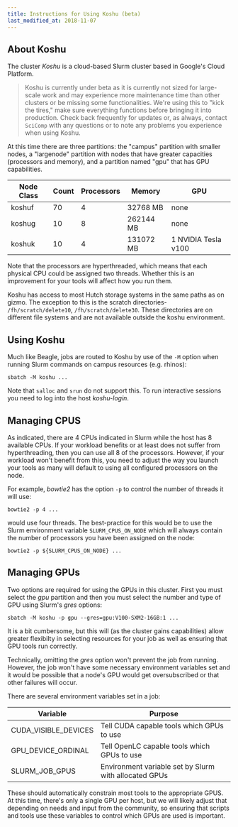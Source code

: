 ```yaml
---
title: Instructions for Using Koshu (beta)
last_modified_at: 2018-11-07
---
```


## About Koshu

The cluster _Koshu_ is a cloud-based Slurm cluster based in Google's Cloud Platform.

> Koshu is currently under beta as it is currently not sized for large-scale work and may experience more maintenance time than other clusters or be missing some functionalities.  We're using this to "kick the tires," make sure everything functions before bringing it into production.  Check back frequently for updates or, as always, contact `SciComp` with any questions or to note any problems you experience when using Koshu.

At this time there are three partitions: the "campus" partition with smaller nodes, a "largenode" partition with nodes that have greater capacities (processors and memory), and a partition named "gpu" that has GPU capabilities.

Node Class  | Count | Processors  | Memory   | GPU 
------------| ------| ------------| ---------| -----
koshuf      | 70    | 4           | 32768 MB | none
koshug      | 10    | 8           | 262144 MB| none
koshuk      | 10    | 4           | 131072 MB| 1 NVIDIA Tesla v100

Note that the processors are hyperthreaded, which means that each physical CPU could be assigned two threads.  Whether this is an improvement for your tools will affect how you run them. 

Koshu has access to most Hutch storage systems in the same paths as on gizmo.  The exception to this is the scratch directories- `/fh/scratch/delete10`, `/fh/scratch/delete30`.  These directories are on different file systems and are not available outside the koshu environment.


## Using Koshu

Much like Beagle, jobs are routed to Koshu by use of the `-M` option when running Slurm commands on campus resources (e.g. rhinos):

    sbatch -M koshu ...

Note that `salloc` and `srun` do not support this.  To run interactive sessions you need to log into the host _koshu-login_.

## Managing CPUS

As indicated, there are 4 CPUs indicated in Slurm while the host has 8 available CPUs.  If your workload benefits or at least does not suffer from hyperthreading, then you can use all 8 of the processors.  However, if your workload won't benefit from this, you need to adjust the way you launch your tools as many will default to using all configured processors on the node.

For example, _bowtie2_ has the option `-p` to control the number of threads it will use:

    bowtie2 -p 4 ...

would use four threads.  The best-practice for this would be to use the Slurm environment variable `SLURM_CPUS_ON_NODE` which will always contain the number of processors you have been assigned on the node:

    bowtie2 -p ${SLURM_CPUS_ON_NODE} ...

## Managing GPUs

Two options are required for using the GPUs in this cluster.  First you must select the _gpu_ partition and then you must select the number and type of GPU using Slurm's _gres_ options:

    sbatch -M koshu -p gpu --gres=gpu:V100-SXM2-16GB:1 ...

It is a bit cumbersome, but this will (as the cluster gains capabilities) allow greater flexibilty in selecting resources for your job as well as ensuring that GPU tools run correctly.

Technically, omitting the _gres_ option won't prevent the job from running.  However, the job won't have some necessary environment variables set and it would be possible that a node's GPU would get oversubscribed or that other failures will occur.

There are several environment variables set in a job:

Variable             | Purpose                                       |
----                 | ----                                          |
CUDA_VISIBLE_DEVICES | Tell CUDA capable tools which GPUs to use     |
GPU_DEVICE_ORDINAL   | Tell OpenLC capable tools which GPUs to use   |
SLURM_JOB_GPUS       | Environment variable set by Slurm with allocated GPUs |

These should automatically constrain most tools to the appropriate GPUS.  At this time, there's only a single GPU per host, but we will likely adjust that depending on needs and input from the community, so ensuring that scripts and tools use these variables to control which GPUs are used is important.

